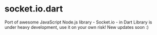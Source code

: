 # socket.io.dart
Port of awesome JavaScript Node.js library - Socket.io - in Dart
Library is under heavy development, use it on your own risk! New updates soon :)
